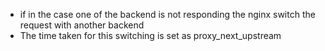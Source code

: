 * if in the case one of the backend is not responding the nginx switch the request with another backend
* The time taken for this switching is set as proxy_next_upstream

